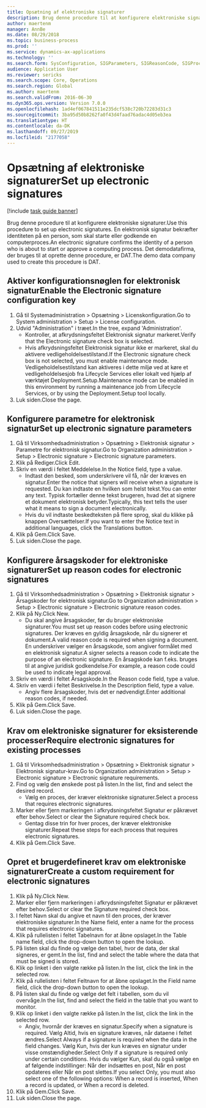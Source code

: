 ```yaml
---
title: Opsætning af elektroniske signaturer
description: Brug denne procedure til at konfigurere elektroniske signaturer.
author: maertenm
manager: AnnBe
ms.date: 08/29/2018
ms.topic: business-process
ms.prod: ''
ms.service: dynamics-ax-applications
ms.technology: ''
ms.search.form: SysConfiguration, SIGParameters, SIGReasonCode, SIGProcSetup
audience: Application User
ms.reviewer: sericks
ms.search.scope: Core, Operations
ms.search.region: Global
ms.author: maertenm
ms.search.validFrom: 2016-06-30
ms.dyn365.ops.version: Version 7.0.0
ms.openlocfilehash: 1ad4ef067841511e235dcf538c720b72283d31c3
ms.sourcegitcommit: 3ba95d50b8262fa0f43d4faad76adac4d05eb3ea
ms.translationtype: HT
ms.contentlocale: da-DK
ms.lasthandoff: 09/27/2019
ms.locfileid: "2177058"
---
```

# <a name="set-up-electronic-signatures"></a><span data-ttu-id="9442c-103">Opsætning af elektroniske signaturer</span><span class="sxs-lookup"><span data-stu-id="9442c-103">Set up electronic signatures</span></span>

[!include [task guide banner](../../includes/task-guide-banner.md)]

<span data-ttu-id="9442c-104">Brug denne procedure til at konfigurere elektroniske signaturer.</span><span class="sxs-lookup"><span data-stu-id="9442c-104">Use this procedure to set up electronic signatures.</span></span> <span data-ttu-id="9442c-105">En elektronisk signatur bekræfter identiteten på en person, som skal starte eller godkende en computerproces.</span><span class="sxs-lookup"><span data-stu-id="9442c-105">An electronic signature confirms the identity of a person who is about to start or approve a computing process.</span></span> <span data-ttu-id="9442c-106">Det demodatafirma, der bruges til at oprette denne procedure, er DAT.</span><span class="sxs-lookup"><span data-stu-id="9442c-106">The demo data company used to create this procedure is DAT.</span></span>


## <a name="enable-the-electronic-signature-configuration-key"></a><span data-ttu-id="9442c-107">Aktiver konfigurationsnøglen for elektronisk signatur</span><span class="sxs-lookup"><span data-stu-id="9442c-107">Enable the Electronic signature configuration key</span></span>
1. <span data-ttu-id="9442c-108">Gå til Systemadministration > Opsætning > Licenskonfiguration.</span><span class="sxs-lookup"><span data-stu-id="9442c-108">Go to System administration > Setup > License configuration.</span></span>
2. <span data-ttu-id="9442c-109">Udvid "Administration" i træet.</span><span class="sxs-lookup"><span data-stu-id="9442c-109">In the tree, expand 'Administration'.</span></span>
    * <span data-ttu-id="9442c-110">Kontroller, at afkrydsningsfeltet Elektronisk signatur markeret.</span><span class="sxs-lookup"><span data-stu-id="9442c-110">Verify that the Electronic signature check box is selected.</span></span>  
    * <span data-ttu-id="9442c-111">Hvis afkrydsningsfeltet Elektronisk signatur ikke er markeret, skal du aktivere vedligeholdelsestilstand.</span><span class="sxs-lookup"><span data-stu-id="9442c-111">If the Electronic signature check box is not selected, you must enable maintenance mode.</span></span> <span data-ttu-id="9442c-112">Vedligeholdelsestilstand kan aktiveres i dette miljø ved at køre et vedligeholdelsesjob fra Lifecycle Services eller lokalt ved hjælp af værktøjet Deployment.Setup.</span><span class="sxs-lookup"><span data-stu-id="9442c-112">Maintenance mode can be enabled in this environment by running a maintenance job from Lifecycle Services, or by using the Deployment.Setup tool locally.</span></span>  
3. <span data-ttu-id="9442c-113">Luk siden.</span><span class="sxs-lookup"><span data-stu-id="9442c-113">Close the page.</span></span>

## <a name="set-up-electronic-signature-parameters"></a><span data-ttu-id="9442c-114">Konfigurere parametre for elektronisk signatur</span><span class="sxs-lookup"><span data-stu-id="9442c-114">Set up electronic signature parameters</span></span>
1. <span data-ttu-id="9442c-115">Gå til Virksomhedsadministration > Opsætning > Elektronisk signatur > Parametre for elektronisk signatur.</span><span class="sxs-lookup"><span data-stu-id="9442c-115">Go to Organization administration > Setup > Electronic signature > Electronic signature parameters.</span></span>
2. <span data-ttu-id="9442c-116">Klik på Rediger.</span><span class="sxs-lookup"><span data-stu-id="9442c-116">Click Edit.</span></span>
3. <span data-ttu-id="9442c-117">Skriv en værdi i feltet Meddelelse.</span><span class="sxs-lookup"><span data-stu-id="9442c-117">In the Notice field, type a value.</span></span>
    * <span data-ttu-id="9442c-118">Indtast den besked, som underskrivere vil få, når der kræves en signatur.</span><span class="sxs-lookup"><span data-stu-id="9442c-118">Enter the notice that signers will receive when a signature is requested.</span></span> <span data-ttu-id="9442c-119">Du kan indtaste en hvilken som helst tekst.</span><span class="sxs-lookup"><span data-stu-id="9442c-119">You can enter any text.</span></span> <span data-ttu-id="9442c-120">Typisk fortæller denne tekst brugeren, hvad det at signere et dokument elektronisk betyder.</span><span class="sxs-lookup"><span data-stu-id="9442c-120">Typically, this text tells the user what it means to sign a document electronically.</span></span>  
    * <span data-ttu-id="9442c-121">Hvis du vil indtaste beskedteksten på flere sprog, skal du klikke på knappen Oversættelser.</span><span class="sxs-lookup"><span data-stu-id="9442c-121">If you want to enter the Notice text in additional languages, click the Translations button.</span></span>  
4. <span data-ttu-id="9442c-122">Klik på Gem.</span><span class="sxs-lookup"><span data-stu-id="9442c-122">Click Save.</span></span>
5. <span data-ttu-id="9442c-123">Luk siden.</span><span class="sxs-lookup"><span data-stu-id="9442c-123">Close the page.</span></span>

## <a name="set-up-reason-codes-for-electronic-signatures"></a><span data-ttu-id="9442c-124">Konfigurere årsagskoder for elektroniske signaturer</span><span class="sxs-lookup"><span data-stu-id="9442c-124">Set up reason codes for electronic signatures</span></span>
1. <span data-ttu-id="9442c-125">Gå til Virksomhedsadministration > Opsætning > Elektronisk signatur > Årsagskoder for elektronisk signatur.</span><span class="sxs-lookup"><span data-stu-id="9442c-125">Go to Organization administration > Setup > Electronic signature > Electronic signature reason codes.</span></span>
2. <span data-ttu-id="9442c-126">Klik på Ny.</span><span class="sxs-lookup"><span data-stu-id="9442c-126">Click New.</span></span>
    * <span data-ttu-id="9442c-127">Du skal angive årsagskoder, før du bruger elektroniske signaturer.</span><span class="sxs-lookup"><span data-stu-id="9442c-127">You must set up reason codes before using electronic signatures.</span></span> <span data-ttu-id="9442c-128">Der kræves en gyldig årsagskode, når du signerer et dokument.</span><span class="sxs-lookup"><span data-stu-id="9442c-128">A valid reason code is required when signing a document.</span></span>     <span data-ttu-id="9442c-129">En underskriver vælger en årsagskode, som angiver formålet med en elektronisk signatur.</span><span class="sxs-lookup"><span data-stu-id="9442c-129">A signer selects a reason code to indicate the purpose of an electronic signature.</span></span> <span data-ttu-id="9442c-130">En årsagskode kan f.eks. bruges til at angive juridisk godkendelse.</span><span class="sxs-lookup"><span data-stu-id="9442c-130">For example, a reason code could be used to indicate legal approval.</span></span>  
3. <span data-ttu-id="9442c-131">Skriv en værdi i feltet Årsagskode.</span><span class="sxs-lookup"><span data-stu-id="9442c-131">In the Reason code field, type a value.</span></span>
4. <span data-ttu-id="9442c-132">Skriv en værdi i feltet Beskrivelse.</span><span class="sxs-lookup"><span data-stu-id="9442c-132">In the Description field, type a value.</span></span>
    * <span data-ttu-id="9442c-133">Angiv flere årsagskoder, hvis det er nødvendigt.</span><span class="sxs-lookup"><span data-stu-id="9442c-133">Enter additional reason codes, if needed.</span></span>  
5. <span data-ttu-id="9442c-134">Klik på Gem.</span><span class="sxs-lookup"><span data-stu-id="9442c-134">Click Save.</span></span>
6. <span data-ttu-id="9442c-135">Luk siden.</span><span class="sxs-lookup"><span data-stu-id="9442c-135">Close the page.</span></span>

## <a name="require-electronic-signatures-for-existing-processes"></a><span data-ttu-id="9442c-136">Krav om elektroniske signaturer for eksisterende processer</span><span class="sxs-lookup"><span data-stu-id="9442c-136">Require electronic signatures for existing processes</span></span>
1. <span data-ttu-id="9442c-137">Gå til Virksomhedsadministration > Opsætning > Elektronisk signatur > Elektronisk signatur-krav.</span><span class="sxs-lookup"><span data-stu-id="9442c-137">Go to Organization administration > Setup > Electronic signature > Electronic signature requirements.</span></span>
2. <span data-ttu-id="9442c-138">Find og vælg den ønskede post på listen.</span><span class="sxs-lookup"><span data-stu-id="9442c-138">In the list, find and select the desired record.</span></span>
    * <span data-ttu-id="9442c-139">Vælg en proces, der kræver elektroniske signaturer.</span><span class="sxs-lookup"><span data-stu-id="9442c-139">Select a process that requires electronic signatures.</span></span>  
3. <span data-ttu-id="9442c-140">Marker eller fjern markeringen i afkrydsningsfeltet Signatur er påkrævet efter behov.</span><span class="sxs-lookup"><span data-stu-id="9442c-140">Select or clear the Signature required check box.</span></span>
    * <span data-ttu-id="9442c-141">Gentag disse trin for hver proces, der kræver elektroniske signaturer.</span><span class="sxs-lookup"><span data-stu-id="9442c-141">Repeat these steps for each process that requires electronic signatures.</span></span>  
4. <span data-ttu-id="9442c-142">Klik på Gem.</span><span class="sxs-lookup"><span data-stu-id="9442c-142">Click Save.</span></span>

## <a name="create-a-custom-requirement-for-electronic-signatures"></a><span data-ttu-id="9442c-143">Opret et brugerdefineret krav om elektroniske signaturer</span><span class="sxs-lookup"><span data-stu-id="9442c-143">Create a custom requirement for electronic signatures</span></span>
1. <span data-ttu-id="9442c-144">Klik på Ny.</span><span class="sxs-lookup"><span data-stu-id="9442c-144">Click New.</span></span>
2. <span data-ttu-id="9442c-145">Marker eller fjern markeringen i afkrydsningsfeltet Signatur er påkrævet efter behov.</span><span class="sxs-lookup"><span data-stu-id="9442c-145">Select or clear the Signature required check box.</span></span>
3. <span data-ttu-id="9442c-146">I feltet Navn skal du angive et navn til den proces, der kræver elektroniske signaturer.</span><span class="sxs-lookup"><span data-stu-id="9442c-146">In the Name field, enter a name for the process that requires electronic signatures.</span></span>
4. <span data-ttu-id="9442c-147">Klik på rullelisten i feltet Tabelnavn for at åbne opslaget.</span><span class="sxs-lookup"><span data-stu-id="9442c-147">In the Table name field, click the drop-down button to open the lookup.</span></span>
5. <span data-ttu-id="9442c-148">På listen skal du finde og vælge den tabel, hvor de data, der skal signeres, er gemt.</span><span class="sxs-lookup"><span data-stu-id="9442c-148">In the list, find and select the table where the data that must be signed is stored.</span></span>
6. <span data-ttu-id="9442c-149">Klik op linket i den valgte række på listen.</span><span class="sxs-lookup"><span data-stu-id="9442c-149">In the list, click the link in the selected row.</span></span>
7. <span data-ttu-id="9442c-150">Klik på rullelisten i feltet Feltnavn for at åbne opslaget.</span><span class="sxs-lookup"><span data-stu-id="9442c-150">In the Field name field, click the drop-down button to open the lookup.</span></span>
8. <span data-ttu-id="9442c-151">På listen skal du finde og vælge det felt i tabellen, som du vil overvåge.</span><span class="sxs-lookup"><span data-stu-id="9442c-151">In the list, find and select the field in the table that you want to monitor.</span></span>
9. <span data-ttu-id="9442c-152">Klik op linket i den valgte række på listen.</span><span class="sxs-lookup"><span data-stu-id="9442c-152">In the list, click the link in the selected row.</span></span>
    * <span data-ttu-id="9442c-153">Angiv, hvornår der kræves en signatur.</span><span class="sxs-lookup"><span data-stu-id="9442c-153">Specify when a signature is required.</span></span>     <span data-ttu-id="9442c-154">Vælg Altid, hvis en signature kræves, når dataene i feltet ændres.</span><span class="sxs-lookup"><span data-stu-id="9442c-154">Select Always if a signature is required when the data in the field changes.</span></span>     <span data-ttu-id="9442c-155">Vælg Kun, hvis der kun kræves en signatur under visse omstændigheder.</span><span class="sxs-lookup"><span data-stu-id="9442c-155">Select Only if a signature is required only under certain conditions.</span></span> <span data-ttu-id="9442c-156">Hvis du vælger Kun, skal du også vælge en af følgende indstillinger: Når der indsættes en post, Når en post opdateres eller Når en post slettes.</span><span class="sxs-lookup"><span data-stu-id="9442c-156">If you select Only, you must also select one of the following options: When a record is inserted, When a record is updated, or When a record is deleted.</span></span>  
10. <span data-ttu-id="9442c-157">Klik på Gem.</span><span class="sxs-lookup"><span data-stu-id="9442c-157">Click Save.</span></span>
11. <span data-ttu-id="9442c-158">Luk siden.</span><span class="sxs-lookup"><span data-stu-id="9442c-158">Close the page.</span></span>

